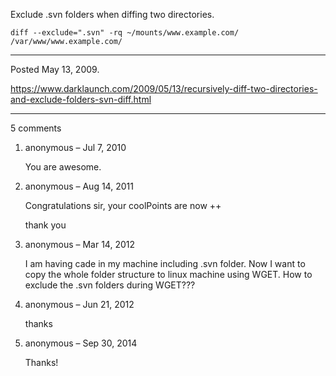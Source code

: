 Exclude .svn folders when diffing two directories.

```
diff --exclude=".svn" -rq ~/mounts/www.example.com/ /var/www/www.example.com/
```

---

Posted May 13, 2009.

https://www.darklaunch.com/2009/05/13/recursively-diff-two-directories-and-exclude-folders-svn-diff.html

---

5 comments

<ol><li><div>

anonymous &ndash; Jul 7, 2010<div>

You are awesome.

</div></div></li><li><div>

anonymous &ndash; Aug 14, 2011<div>

Congratulations sir, your coolPoints are now ++

thank you

</div></div></li><li><div>

anonymous &ndash; Mar 14, 2012<div>

I am having cade in my machine including .svn folder. Now I want to copy the whole folder structure to linux machine using WGET. How to exclude the .svn folders during WGET???

</div></div></li><li><div>

anonymous &ndash; Jun 21, 2012<div>

thanks

</div></div></li><li><div>

anonymous &ndash; Sep 30, 2014<div>

Thanks!

</div></div></li></ol>